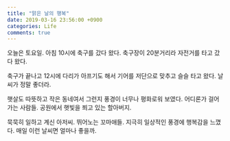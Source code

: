 ```yaml
---
title: "맑은 날의 행복"
date: 2019-03-16 23:56:00 +0900
categories: Life
comments: true
---
```


오늘은 토요일. 아침 10시에 축구를 갔다 왔다. 축구장이 20분거리라 자전거를 타고 갔다 왔다.

축구가 끝나고 12시에 다리가 아프기도 해서 기어를 저단으로 맞추고 슬슬 타고 왔다. 날씨가 정말 좋더라.

햇살도 따뜻하고 작은 동네여서 그런지 풍경이 너무나 평화로워 보였다. 어디론가 걸어가는 사람들. 공원에서 햇빛을 쬐고 있는 할아버지.

묵묵히 일하고 계신 아저씨. 뛰어노는 꼬마애들. 지극히 일상적인 풍경에 행복감을 느꼈다. 매일 이런 날씨면 얼마나 좋을까.
